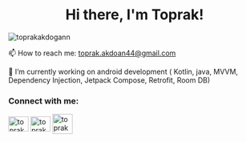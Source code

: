 <h1 align="center"> Hi there, I'm Toprak!</h1>

<p align="left"> <img src="https://komarev.com/ghpvc/?username=toprakakdogann&color=blueviolet" alt="toprakakdogann" /> </p>

📫 How to reach me: toprak.akdoan44@gmail.com

🔭 I’m currently working on android development ( Kotlin, java, MVVM, Dependency Injection, Jetpack Compose, Retrofit, Room DB)

<h3 align="left">Connect with me:</h3>
<p align="left">
  
<a href="https://twitter.com/@toprakkakdogan" target="blank"><img align="center" src="https://raw.githubusercontent.com/rahuldkjain/github-profile-readme-generator/master/src/images/icons/Social/twitter.svg" alt="toprakkakdogan" height="30" width="40" /></a>
<a href="https://www.instagram.com/toprakakdogann/" target="blank"><img align="center" src="https://raw.githubusercontent.com/rahuldkjain/github-profile-readme-generator/master/src/images/icons/Social/instagram.svg" alt="toprakakdogann" height="30" width="40" /></a> 
<a href="https://www.linkedin.com/in/toprak-akdoğan-271023176/" target="blank"><img align="center" src="https://raw.githubusercontent.com/rahuldkjain/github-profile-readme-generator/master/src/images/icons/Social/linked-in-alt.svg" alt="toprakakdogann" eight="30" width="40" /></a>
</p>


